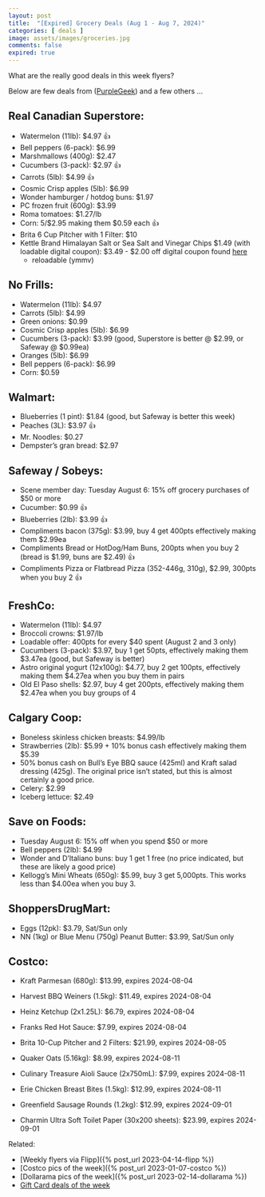 ```yaml
---
layout: post
title:  "[Expired] Grocery Deals (Aug 1 - Aug 7, 2024)"
categories: [ deals ]
image: assets/images/groceries.jpg
comments: false
expired: true
---
```


What are the really good deals in this week flyers?

Below are few deals from ([PurpleGeek](https://www.reddit.com/user/PurpleGeek/)) and a few others ...

## Real Canadian Superstore:
- Watermelon (11lb): $4.97 &#128077;
- Bell peppers (6-pack): $6.99
- Marshmallows (400g): $2.47
- Cucumbers (3-pack): $2.97 &#128077;
- Carrots (5lb): $4.99 &#128077;
- Cosmic Crisp apples (5lb): $6.99
- Wonder hamburger / hotdog buns: $1.97
- PC frozen fruit (600g): $3.99
- Roma tomatoes: $1.27/lb
- Corn: 5/$2.95 making them $0.59 each &#128077;
- Brita 6 Cup Pitcher with 1 Filter: $10
- Kettle Brand Himalayan Salt or Sea Salt and Vinegar Chips $1.49 (with loadable digital coupon): $3.49 - $2.00 off digital coupon found [here](https://www.pcoptimum.ca/load?page=RCSSDigitalCouponBoard20220929)
    - reloadable (ymmv)

## No Frills:
- Watermelon (11lb): $4.97
- Carrots (5lb): $4.99 
- Green onions: $0.99 
- Cosmic Crisp apples (5lb): $6.99
- Cucumbers (3-pack): $3.99 (good, Superstore is better @ $2.99, or Safeway @ $0.99ea)
- Oranges (5lb): $6.99
- Bell peppers (6-pack): $6.99
- Corn: $0.59

## Walmart:
- Blueberries (1 pint): $1.84 (good, but Safeway is better this week)
- Peaches (3L): $3.97 &#128077;
- Mr. Noodles: $0.27
- Dempster’s gran bread: $2.97

## Safeway / Sobeys:
- Scene member day: Tuesday August 6: 15% off grocery purchases of $50 or more
- Cucumber: $0.99 &#128077;
- Blueberries (2lb): $3.99 &#128077;
- Compliments bacon (375g): $3.99, buy 4 get 400pts effectively making them $2.99ea
- Compliments Bread or HotDog/Ham Buns, 200pts when you buy 2 (bread is $1.99, buns are $2.49) &#128077;
- Compliments Pizza or Flatbread Pizza (352-446g, 310g), $2.99, 300pts when you buy 2 &#128077;

## FreshCo:
- Watermelon (11lb): $4.97
- Broccoli crowns: $1.97/lb
- Loadable offer: 400pts for every $40 spent (August 2 and 3 only)
- Cucumbers (3-pack): $3.97, buy 1 get 50pts, effectively making them $3.47ea (good, but Safeway is better)
- Astro original yogurt (12x100g): $4.77, buy 2 get 100pts, effectively making them $4.27ea when you buy them in pairs
- Old El Paso shells: $2.97, buy 4 get 200pts, effectively making them $2.47ea when you buy groups of 4

## Calgary Coop:
- Boneless skinless chicken breasts: $4.99/lb
- Strawberries (2lb): $5.99 + 10% bonus cash effectively making them $5.39
- 50% bonus cash on Bull’s Eye BBQ sauce (425ml) and Kraft salad dressing (425g). The original price isn’t stated, but this is almost certainly a good price.
- Celery: $2.99
- Iceberg lettuce: $2.49

## Save on Foods:
- Tuesday August 6: 15% off when you spend $50 or more
- Bell peppers (2lb): $4.99
- Wonder and D’Italiano buns: buy 1 get 1 free (no price indicated, but these are likely a good price)
- Kellogg’s Mini Wheats (650g): $5.99, buy 3 get 5,000pts. This works less than $4.00ea when you buy 3.

## ShoppersDrugMart:
- Eggs (12pk): $3.79, Sat/Sun only
- NN (1kg) or Blue Menu (750g) Peanut Butter: $3.99, Sat/Sun only

## Costco:
- Kraft Parmesan (680g): $13.99, expires 2024-08-04
- Harvest BBQ Weiners (1.5kg): $11.49, expires 2024-08-04
- Heinz Ketchup (2x1.25L): $6.79, expires 2024-08-04
- Franks Red Hot Sauce: $7.99, expires 2024-08-04
- Brita 10-Cup Pitcher and 2 Filters: $21.99, expires 2024-08-05

- Quaker Oats (5.16kg): $8.99, expires 2024-08-11
- Culinary Treasure Aioli Sauce (2x750mL): $7.99, expires 2024-08-11
- Erie Chicken Breast Bites (1.5kg): $12.99, expires 2024-08-11

- Greenfield Sausage Rounds (1.2kg): $12.99, expires 2024-09-01
- Charmin Ultra Soft Toilet Paper (30x200 sheets): $23.99, expires 2024-09-01

Related:
 - [Weekly flyers via Flipp]({% post_url 2023-04-14-flipp %})
 - [Costco pics of the week]({% post_url 2023-01-07-costco %})
 - [Dollarama pics of the week]({% post_url 2023-02-14-dollarama %})
 - [Gift Card deals of the week](https://forums.redflagdeals.com/various-retailers-gift-cards-deals-discounts-2024-2666408)

 